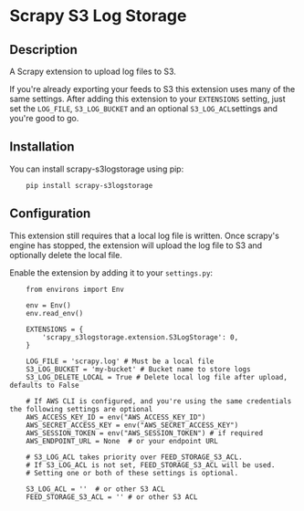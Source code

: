 
# Scrapy S3 Log Storage

## Description
A Scrapy extension to upload log files to S3.

If you're already exporting your feeds to S3 this extension uses many of the same settings. After adding this extension to your `EXTENSIONS` setting, just set the `LOG_FILE`, `S3_LOG_BUCKET` and an optional `S3_LOG_ACL`settings and you're good to go.

## Installation
You can install scrapy-s3logstorage using pip:
```
    pip install scrapy-s3logstorage
```

## Configuration

This extension still requires that a local log file is written. Once scrapy's engine has stopped, the extension will upload the log file to S3 and optionally delete the local file.

Enable the extension by adding it to your `settings.py`:
```
    from environs import Env

    env = Env()  
    env.read_env() 

    EXTENSIONS = {
        'scrapy_s3logstorage.extension.S3LogStorage': 0,
    }

    LOG_FILE = 'scrapy.log' # Must be a local file
    S3_LOG_BUCKET = 'my-bucket' # Bucket name to store logs
    S3_LOG_DELETE_LOCAL = True # Delete local log file after upload, defaults to False

    # If AWS CLI is configured, and you're using the same credentials the following settings are optional
    AWS_ACCESS_KEY_ID = env("AWS_ACCESS_KEY_ID")
    AWS_SECRET_ACCESS_KEY = env("AWS_SECRET_ACCESS_KEY")
    AWS_SESSION_TOKEN = env("AWS_SESSION_TOKEN") # if required
    AWS_ENDPOINT_URL = None  # or your endpoint URL

    # S3_LOG_ACL takes priority over FEED_STORAGE_S3_ACL.
    # If S3_LOG_ACL is not set, FEED_STORAGE_S3_ACL will be used.
    # Setting one or both of these settings is optional.

    S3_LOG_ACL = ''  # or other S3 ACL
    FEED_STORAGE_S3_ACL = '' # or other S3 ACL
```